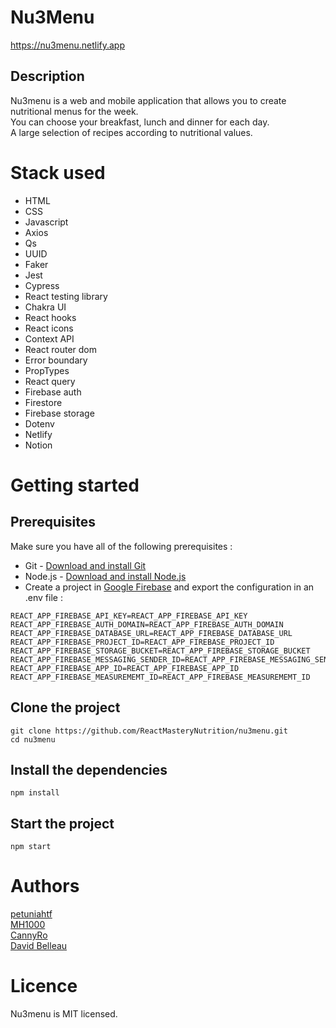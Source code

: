 # Nu3Menu

<a href='https://nu3menu.netlify.app'>https://nu3menu.netlify.app</a>

## Description 
Nu3menu is a web and mobile application that allows you to create nutritional menus for the week.<br/>
You can choose your breakfast, lunch and dinner for each day. <br/>
A large selection of recipes according to nutritional values.

# Stack used

- HTML
- CSS
- Javascript
- Axios
- Qs
- UUID
- Faker
- Jest 
- Cypress
- React testing library
- Chakra UI
- React hooks
- React icons
- Context API
- React router dom
- Error boundary
- PropTypes
- React query
- Firebase auth
- Firestore
- Firebase storage
- Dotenv
- Netlify
- Notion

# Getting started

## Prerequisites

Make sure you have all of the following prerequisites :
- Git - <a href='https://git-scm.com/downloads'>Download and install Git</a>
- Node.js - <a href='https://nodejs.org/en/download'>Download and install Node.js</a>
- Create a project in <a href='https://console.firebase.google.com'>Google Firebase</a> and export the configuration in an .env file :

```
REACT_APP_FIREBASE_API_KEY=REACT_APP_FIREBASE_API_KEY
REACT_APP_FIREBASE_AUTH_DOMAIN=REACT_APP_FIREBASE_AUTH_DOMAIN
REACT_APP_FIREBASE_DATABASE_URL=REACT_APP_FIREBASE_DATABASE_URL
REACT_APP_FIREBASE_PROJECT_ID=REACT_APP_FIREBASE_PROJECT_ID
REACT_APP_FIREBASE_STORAGE_BUCKET=REACT_APP_FIREBASE_STORAGE_BUCKET
REACT_APP_FIREBASE_MESSAGING_SENDER_ID=REACT_APP_FIREBASE_MESSAGING_SENDER_ID
REACT_APP_FIREBASE_APP_ID=REACT_APP_FIREBASE_APP_ID
REACT_APP_FIREBASE_MEASUREMEMT_ID=REACT_APP_FIREBASE_MEASUREMEMT_ID
```

## Clone the project

```
git clone https://github.com/ReactMasteryNutrition/nu3menu.git 
cd nu3menu
```

## Install the dependencies

```
npm install
```

## Start the project

```
npm start
```

# Authors 
[petuniahtf](https://github.com/petuniahtf)<br/>
[MH1000](https://github.com/MH1000)<br/>
[CannyRo](https://github.com/CannyRo)<br/>
[David Belleau](https://github.com/David-Belleau)
# Licence

Nu3menu is MIT licensed.
